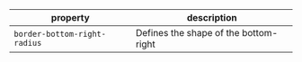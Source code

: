 | <div style="width:600x">property</div> | description                           |
| --------------------------------------- | ------------------------------------- |
| `border-bottom-right-radius`            | Defines the shape of the bottom-right |
